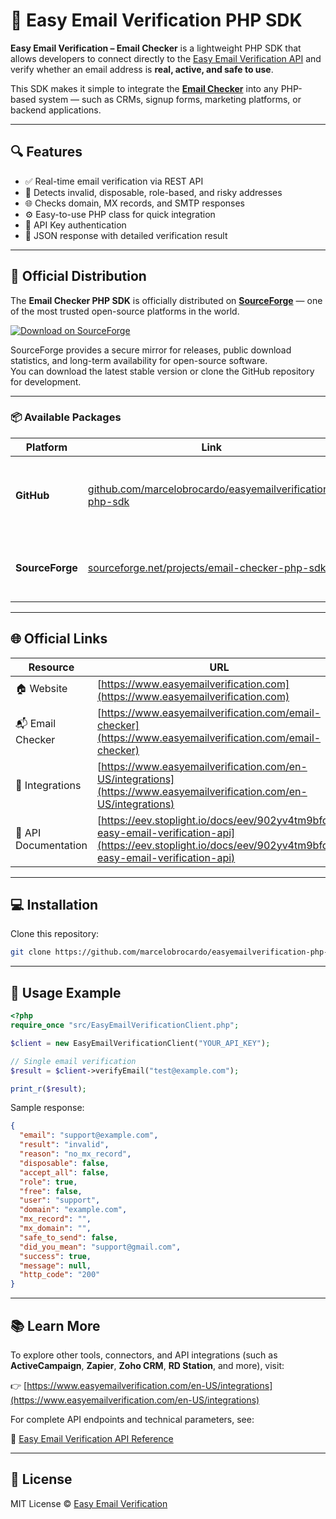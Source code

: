 # 📨 Easy Email Verification PHP SDK

**Easy Email Verification – Email Checker** is a lightweight PHP SDK that allows developers to connect directly to the [Easy Email Verification API](https://eev.stoplight.io/docs/eev/902yv4tm9bfd9-easy-email-verification-api) and verify whether an email address is **real, active, and safe to use**.

This SDK makes it simple to integrate the **[Email Checker](https://www.easyemailverification.com/email-checker)** into any PHP-based system — such as CRMs, signup forms, marketing platforms, or backend applications.

---

## 🔍 Features

- ✅ Real-time email verification via REST API  
- 🧠 Detects invalid, disposable, role-based, and risky addresses  
- 🌐 Checks domain, MX records, and SMTP responses  
- ⚙️ Easy-to-use PHP class for quick integration  
- 🔑 API Key authentication  
- 🧾 JSON response with detailed verification result  

---

## 🧩 Official Distribution

The **Email Checker PHP SDK** is officially distributed on **[SourceForge](https://sourceforge.net/projects/email-checker-php-sdk/)** — one of the most trusted open-source platforms in the world.

[![Download on SourceForge](https://a.fsdn.com/con/app/sf-download-button)](https://sourceforge.net/projects/email-checker-php-sdk/)

SourceForge provides a secure mirror for releases, public download statistics, and long-term availability for open-source software.  
You can download the latest stable version or clone the GitHub repository for development.

---

### 📦 Available Packages
| Platform | Link | Description |
|-----------|------|-------------|
| **GitHub** | [github.com/marcelobrocardo/easyemailverification-php-sdk](https://github.com/marcelobrocardo/easyemailverification-php-sdk) | Development repository with full source code and examples. |
| **SourceForge** | [sourceforge.net/projects/email-checker-php-sdk](https://sourceforge.net/projects/email-checker-php-sdk/) | Official distribution channel and stable releases. |

---

## 🌐 Official Links

| Resource | URL |
|-----------|-----|
| 🏠 Website | [https://www.easyemailverification.com](https://www.easyemailverification.com) |
| 📬 Email Checker | [https://www.easyemailverification.com/email-checker](https://www.easyemailverification.com/email-checker) |
| 🔗 Integrations | [https://www.easyemailverification.com/en-US/integrations](https://www.easyemailverification.com/en-US/integrations) |
| 📘 API Documentation | [https://eev.stoplight.io/docs/eev/902yv4tm9bfd9-easy-email-verification-api](https://eev.stoplight.io/docs/eev/902yv4tm9bfd9-easy-email-verification-api) |

---

## 💻 Installation

Clone this repository:

```bash
git clone https://github.com/marcelobrocardo/easyemailverification-php-sdk.git
```


---

## 🧩 Usage Example

```php
<?php
require_once "src/EasyEmailVerificationClient.php";

$client = new EasyEmailVerificationClient("YOUR_API_KEY");

// Single email verification
$result = $client->verifyEmail("test@example.com");

print_r($result);
```

Sample response:

```json
{
  "email": "support@example.com",
  "result": "invalid",
  "reason": "no_mx_record",
  "disposable": false,
  "accept_all": false,
  "role": true,
  "free": false,
  "user": "support",
  "domain": "example.com",
  "mx_record": "",
  "mx_domain": "",
  "safe_to_send": false,
  "did_you_mean": "support@gmail.com",
  "success": true,
  "message": null,
  "http_code": "200"
}
```

---


## 📚 Learn More

To explore other tools, connectors, and API integrations (such as **ActiveCampaign**, **Zapier**, **Zoho CRM**, **RD Station**, and more), visit:

👉 [https://www.easyemailverification.com/en-US/integrations](https://www.easyemailverification.com/en-US/integrations)

For complete API endpoints and technical parameters, see:

📘 [Easy Email Verification API Reference](https://eev.stoplight.io/docs/eev/902yv4tm9bfd9-easy-email-verification-api)

---


## 📄 License

MIT License © [Easy Email Verification](https://www.easyemailverification.com)
